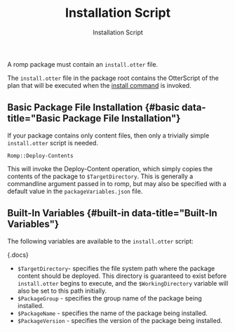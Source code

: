 ﻿---
title: Installation Script
subtitle: Installation Script
sequence: 20
keywords: romp, installation, configuration
---

A romp package must contain an `install.otter` file.

The `install.otter` file in the package root contains the OtterScript of the plan that will be executed when the [install command](/support/documentation/romp/command-line/command-overview/installation#install) is invoked.

## Basic Package File Installation {#basic data-title="Basic Package File Installation"}

If your package contains only content files, then only a trivially simple `install.otter` script is needed.

```
Romp::Deploy-Contents
```

This will invoke the Deploy-Content operation, which simply copies the contents of the package to `$TargetDirectory`. This is generally a commandline argument passed in to romp, but may also be specified with a default value in the `packageVariables.json` file.

## Built-In Variables {#built-in data-title="Built-In Variables"}

The following variables are available to the `install.otter` script:

{.docs}
- `$TargetDirectory`- specifies the file system path where the package content should be deployed. This directory is guaranteed to exist before `install.otter` begins to execute, and the `$WorkingDirectory` variable will also be set to this path initially.
- `$PackageGroup` - specifies the group name of the package being installed.
- `$PackageName` - specifies the name of the package being installed.
- `$PackageVersion` - specifies the version of the package being installed.
